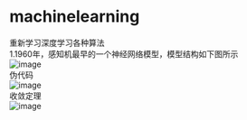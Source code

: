 # machinelearning
重新学习深度学习各种算法<br>
1.1960年，感知机最早的一个神经网络模型，模型结构如下图所示<br>
![image](https://github.com/user-attachments/assets/aa143add-ef0a-42b9-addf-194717cf060d)<br>
伪代码<br>
![image](https://github.com/user-attachments/assets/b0c3625e-a904-4d0e-b3ba-99079a329234)<br>
收敛定理<br>
![image](https://github.com/user-attachments/assets/039cb0ad-81e7-47a0-b683-073d82d383a7)<br>

